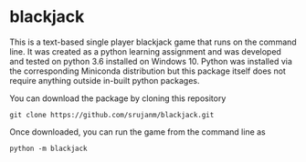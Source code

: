 # blackjack
This is a text-based single player blackjack game that runs on the command line. It was created as a python learning assignment and was developed and tested on python 3.6 installed on Windows 10. Python was installed via the corresponding Miniconda distribution but this package itself does not require anything outside in-built python packages.

You can download the package by cloning this repository
```
git clone https://github.com/srujanm/blackjack.git
```

Once downloaded, you can run the game from the command line as
```
python -m blackjack
```
